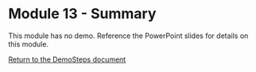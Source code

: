 ﻿# Module 13 - Summary

This module has no demo. Reference the PowerPoint slides for details on this module.

[Return to the DemoSteps document](DemoSteps.md)
